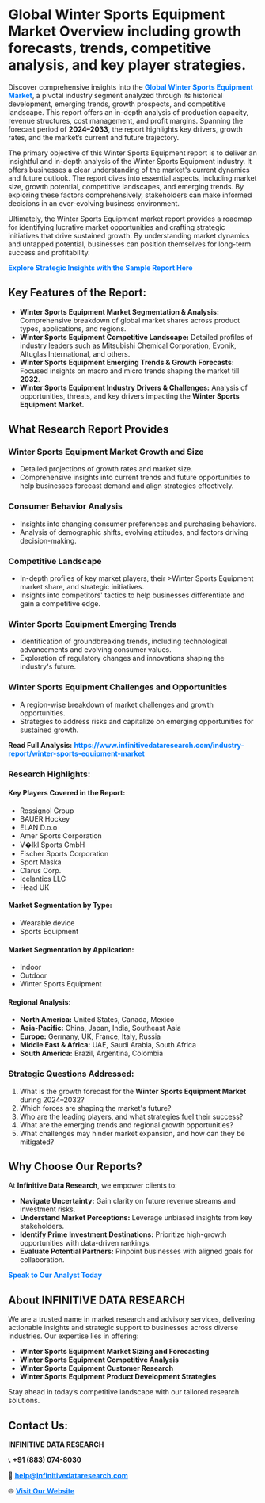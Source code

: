 <h1>Global Winter Sports Equipment Market Overview including growth forecasts, trends, competitive analysis, and key player strategies.</h1>
<p>
Discover comprehensive insights into the 
<a href="https://www.infinitivedataresearch.com/industry-report/winter-sports-equipment-market" rel="dofollow" style="color: #007BFF; text-decoration: none;"><strong>Global Winter Sports Equipment Market</strong></a>, a pivotal industry segment analyzed through its historical development, emerging trends, growth prospects, and competitive landscape. This report offers an in-depth analysis of production capacity, revenue structures, cost management, and profit margins. Spanning the forecast period of <strong>2024–2033</strong>, the report highlights key drivers, growth rates, and the market’s current and future trajectory.
</p>
<p>
The primary objective of this Winter Sports Equipment report is to deliver an insightful and in-depth analysis of the Winter Sports Equipment industry. It offers businesses a clear understanding of the market's current dynamics and future outlook. The report dives into essential aspects, including market size, growth potential, competitive landscapes, and emerging trends. By exploring these factors comprehensively, stakeholders can make informed decisions in an ever-evolving business environment.
</p>
<p>
Ultimately, the Winter Sports Equipment market report provides a roadmap for identifying lucrative market opportunities and crafting strategic initiatives that drive sustained growth. By understanding market dynamics and untapped potential, businesses can position themselves for long-term success and profitability.
</p>
<p>
<a href="https://www.infinitivedataresearch.com/request-sample/reportId=110678" style="color: #007BFF; text-decoration: none;"><strong>Explore Strategic Insights with the Sample Report Here</strong></a>
</p>

<h2>Key Features of the Report:</h2>
<ul>
<li><strong>Winter Sports Equipment Market Segmentation & Analysis:</strong> Comprehensive breakdown of global market shares across product types, applications, and regions.</li>
<li><strong>Winter Sports Equipment Competitive Landscape:</strong> Detailed profiles of industry leaders such as Mitsubishi Chemical Corporation, Evonik, Altuglas International, and others.</li>
<li><strong>Winter Sports Equipment Emerging Trends & Growth Forecasts:</strong> Focused insights on macro and micro trends shaping the market till <strong>2032</strong>.</li>
<li><strong>Winter Sports Equipment Industry Drivers & Challenges:</strong> Analysis of opportunities, threats, and key drivers impacting the <strong>Winter Sports Equipment Market</strong>.</li>
</ul>

<h2>What Research Report Provides</h2>
<h3>Winter Sports Equipment Market Growth and Size</h3>
<ul>
<li>Detailed projections of growth rates and market size.</li>
<li>Comprehensive insights into current trends and future opportunities to help businesses forecast demand and align strategies effectively.</li>
</ul>

<h3>Consumer Behavior Analysis</h3>
<ul>
<li>Insights into changing consumer preferences and purchasing behaviors.</li>
<li>Analysis of demographic shifts, evolving attitudes, and factors driving decision-making.</li>
</ul>

<h3>Competitive Landscape</h3>
<ul>
<li>In-depth profiles of key market players, their >Winter Sports Equipment market share, and strategic initiatives.</li>
<li>Insights into competitors' tactics to help businesses differentiate and gain a competitive edge.</li>
</ul>

<h3>Winter Sports Equipment Emerging Trends</h3>
<ul>
<li>Identification of groundbreaking trends, including technological advancements and evolving consumer values.</li>
<li>Exploration of regulatory changes and innovations shaping the industry's future.</li>
</ul>

<h3>Winter Sports Equipment Challenges and Opportunities</h3>
<ul>
<li>A region-wise breakdown of market challenges and growth opportunities.</li>
<li>Strategies to address risks and capitalize on emerging opportunities for sustained growth.</li>
</ul>
<p><strong>Read Full Analysis:</strong> <a href="https://www.infinitivedataresearch.com/industry-report/winter-sports-equipment-market" rel="dofollow" style="color: #007BFF; text-decoration: none;"><strong>https://www.infinitivedataresearch.com/industry-report/winter-sports-equipment-market</strong></a></p>
<h3>Research Highlights:</h3>
<h4>Key Players Covered in the Report:</h4>
<ul><li>Rossignol Group</li><li>BAUER Hockey</li><li>ELAN D.o.o</li><li>Amer Sports Corporation</li><li>V�lkl Sports GmbH</li><li>Fischer Sports Corporation</li><li>Sport Maska</li><li>Clarus Corp.</li><li>Icelantics LLC</li><li>Head UK</li></ul>
<h4>Market Segmentation by Type:</h4>
<ul><li>Wearable device</li><li>Sports Equipment</li></ul>
<h4>Market Segmentation by Application:</h4>
<ul><li>Indoor</li><li>Outdoor</li><li>Winter Sports Equipment</li></ul>

<h4>Regional Analysis:</h4>
<ul>
<li><strong>North America:</strong> United States, Canada, Mexico</li>
<li><strong>Asia-Pacific:</strong> China, Japan, India, Southeast Asia</li>
<li><strong>Europe:</strong> Germany, UK, France, Italy, Russia</li>
<li><strong>Middle East & Africa:</strong> UAE, Saudi Arabia, South Africa</li>
<li><strong>South America:</strong> Brazil, Argentina, Colombia</li>
</ul>

<h3>Strategic Questions Addressed:</h3>
<ol>
<li>What is the growth forecast for the <strong>Winter Sports Equipment Market</strong> during 2024–2032?</li>
<li>Which forces are shaping the market's future?</li>
<li>Who are the leading players, and what strategies fuel their success?</li>
<li>What are the emerging trends and regional growth opportunities?</li>
<li>What challenges may hinder market expansion, and how can they be mitigated?</li>
</ol>

<h2>Why Choose Our Reports?</h2>
<p>At <strong>Infinitive Data Research</strong>, we empower clients to:</p>
<ul>
<li><strong>Navigate Uncertainty:</strong> Gain clarity on future revenue streams and investment risks.</li>
<li><strong>Understand Market Perceptions:</strong> Leverage unbiased insights from key stakeholders.</li>
<li><strong>Identify Prime Investment Destinations:</strong> Prioritize high-growth opportunities with data-driven rankings.</li>
<li><strong>Evaluate Potential Partners:</strong> Pinpoint businesses with aligned goals for collaboration.</li>
</ul>
<p><a href="https://www.infinitivedataresearch.com/industry-report/winter-sports-equipment-market" rel="dofollow" style="color: #007BFF; text-decoration: none;"><strong>Speak to Our Analyst Today</strong></a></p>

<h2>About INFINITIVE DATA RESEARCH</h2>
<p>We are a trusted name in market research and advisory services, delivering actionable insights and strategic support to businesses across diverse industries. Our expertise lies in offering:</p>
<ul>
<li><strong>Winter Sports Equipment Market Sizing and Forecasting</strong></li>
<li><strong>Winter Sports Equipment Competitive Analysis</strong></li>
<li><strong>Winter Sports Equipment Customer Research</strong></li>
<li><strong>Winter Sports Equipment Product Development Strategies</strong></li>
</ul>
<p>Stay ahead in today’s competitive landscape with our tailored research solutions.</p>

<h2>Contact Us:</h2>
<p><strong>INFINITIVE DATA RESEARCH</strong></p>
<p>📞 <strong>+91 (883) 074-8030</strong></p>
<p>📧 <strong><a href="mailto:help@infinitivedataresearch.com" style="color: #007BFF;">help@infinitivedataresearch.com</a></strong></p>
<p>🌐 <strong><a href="https://www.infinitivedataresearch.com" rel="dofollow" style="color: #007BFF;">Visit Our Website</a></strong></p>
